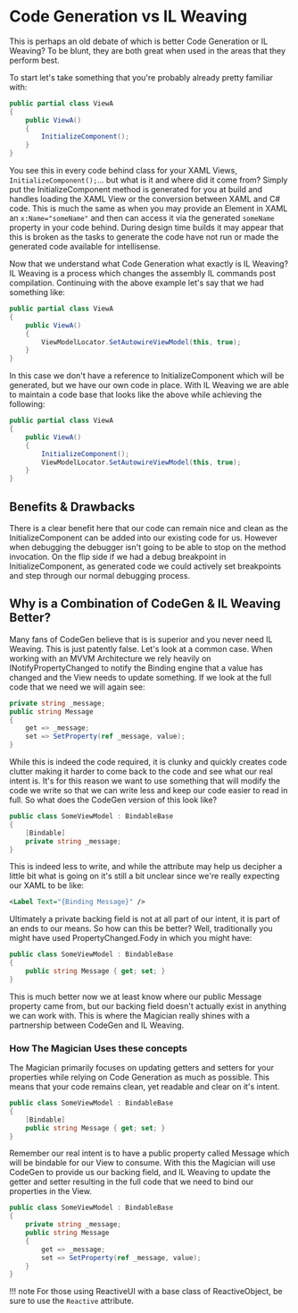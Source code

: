 # Code Generation vs IL Weaving

This is perhaps an old debate of which is better Code Generation or IL Weaving? To be blunt, they are both great when used in the areas that they perform best.

To start let's take something that you're probably already pretty familiar with:

```csharp
public partial class ViewA
{
    public ViewA()
    {
        InitializeComponent();
    }
}
```

You see this in every code behind class for your XAML Views, `InitializeComponent();`... but what is it and where did it come from? Simply put the InitializeComponent method is generated for you at build and handles loading the XAML View or the conversion between XAML and C# code. This is much the same as when you may provide an Element in XAML an `x:Name="someName"` and then can access it via the generated `someName` property in your code behind. During design time builds it may appear that this is broken as the tasks to generate the code have not run or made the generated code available for intellisense.

Now that we understand what Code Generation what exactly is IL Weaving? IL Weaving is a process which changes the assembly IL commands post compilation. Continuing with the above example let's say that we had something like:

```csharp
public partial class ViewA
{
    public ViewA()
    {
        ViewModelLocator.SetAutowireViewModel(this, true);
    }
}
```

In this case we don't have a reference to InitializeComponent which will be generated, but we have our own code in place. With IL Weaving we are able to maintain a code base that looks like the above while achieving the following:

```csharp
public partial class ViewA
{
    public ViewA()
    {
        InitializeComponent();
        ViewModelLocator.SetAutowireViewModel(this, true);
    }
}
```

## Benefits & Drawbacks

There is a clear benefit here that our code can remain nice and clean as the InitializeComponent can be added into our existing code for us. However when debugging the debugger isn't going to be able to stop on the method invocation. On the flip side if we had a debug breakpoint in InitializeComponent, as generated code we could actively set breakpoints and step through our normal debugging process.

## Why is a Combination of CodeGen & IL Weaving Better?

Many fans of CodeGen believe that is is superior and you never need IL Weaving. This is just patently false. Let's look at a common case. When working with an MVVM Architecture we rely heavily on INotifyPropertyChanged to notify the Binding engine that a value has changed and the View needs to update something. If we look at the full code that we need we will again see:

```csharp
private string _message;
public string Message
{
    get => _message;
    set => SetProperty(ref _message, value);
}
```

While this is indeed the code required, it is clunky and quickly creates code clutter making it harder to come back to the code and see what our real intent is. It's for this reason we want to use something that will modify the code we write so that we can write less and keep our code easier to read in full. So what does the CodeGen version of this look like?

```csharp
public class SomeViewModel : BindableBase
{
    [Bindable]
    private string _message;
}
```

This is indeed less to write, and while the attribute may help us decipher a little bit what is going on it's still a bit unclear since we're really expecting our XAML to be like:

```xml
<Label Text="{Binding Message}" />
```

Ultimately a private backing field is not at all part of our intent, it is part of an ends to our means. So how can this be better? Well, traditionally you might have used PropertyChanged.Fody in which you might have:

```csharp
public class SomeViewModel : BindableBase
{
    public string Message { get; set; }
}
```

This is much better now we at least know where our public Message property came from, but our backing field doesn't actually exist in anything we can work with. This is where the Magician really shines with a partnership between CodeGen and IL Weaving.

### How The Magician Uses these concepts

The Magician primarily focuses on updating getters and setters for your properties while relying on Code Generation as much as possible. This means that your code remains clean, yet readable and clear on it's intent.

```csharp
public class SomeViewModel : BindableBase
{
    [Bindable]
    public string Message { get; set; }
}
```

Remember our real intent is to have a public property called Message which will be bindable for our View to consume. With this the Magician will use CodeGen to provide us our backing field, and IL Weaving to update the getter and setter resulting in the full code that we need to bind our properties in the View.

```csharp
public class SomeViewModel : BindableBase
{
    private string _message;
    public string Message
    {
        get => _message;
        set => SetProperty(ref _message, value);
    }
}
```

!!! note
    For those using ReactiveUI with a base class of ReactiveObject, be sure to use the `Reactive` attribute.